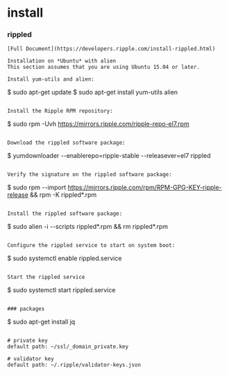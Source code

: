 # install
### rippled
```
[Full Document](https://developers.ripple.com/install-rippled.html)

Installation on *Ubuntu* with alien
This section assumes that you are using Ubuntu 15.04 or later.

Install yum-utils and alien:

```
$ sudo apt-get update
$ sudo apt-get install yum-utils alien
```

Install the Ripple RPM repository:
```
$ sudo rpm -Uvh https://mirrors.ripple.com/ripple-repo-el7.rpm
```

Download the rippled software package:
```
$ yumdownloader --enablerepo=ripple-stable --releasever=el7 rippled
```

Verify the signature on the rippled software package:
```
$ sudo rpm --import https://mirrors.ripple.com/rpm/RPM-GPG-KEY-ripple-release && rpm -K rippled*.rpm
```

Install the rippled software package:
```
$ sudo alien -i --scripts rippled*.rpm && rm rippled*.rpm
```

Configure the rippled service to start on system boot:
```
$ sudo systemctl enable rippled.service
```

Start the rippled service
```
$ sudo systemctl start rippled.service
```

### packages
```
$ sudo apt-get install jq
```

# private key
default path: ~/ssl/_domain_private.key

# validator key
default path: ~/.ripple/validator-keys.json
